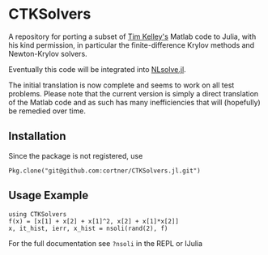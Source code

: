 
# CTKSolvers

A repository for porting a subset of [Tim Kelley's](http://www4.ncsu.edu/~ctk/) Matlab code to Julia, with his kind permission, in particular the finite-difference Krylov methods and Newton-Krylov solvers.

Eventually this code will be integrated into [NLsolve.jl](https://github.com/JuliaNLSolvers/NLsolve.jl).

The initial translation is now complete and seems to work on all test problems. Please note that the current version is simply a direct translation of the Matlab code and as such has many inefficiencies that will (hopefully) be remedied over time.

## Installation

Since the package is not registered, use
```
Pkg.clone("git@github.com:cortner/CTKSolvers.jl.git")
```

## Usage Example

```
using CTKSolvers
f(x) = [x[1] + x[2] + x[1]^2, x[2] + x[1]*x[2]]
x, it_hist, ierr, x_hist = nsoli(rand(2), f)
```

For the full documentation see `?nsoli` in the REPL or IJulia



<!-- [![Build Status](https://travis-ci.org/cortner/CTKSolvers.jl.svg?branch=master)](https://travis-ci.org/cortner/CTKSolvers.jl)

[![Coverage Status](https://coveralls.io/repos/cortner/CTKSolvers.jl/badge.svg?branch=master&service=github)](https://coveralls.io/github/cortner/CTKSolvers.jl?branch=master)

[![codecov.io](http://codecov.io/github/cortner/CTKSolvers.jl/coverage.svg?branch=master)](http://codecov.io/github/cortner/CTKSolvers.jl?branch=master) -->
